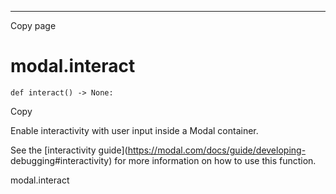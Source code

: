 * * *

Copy page

# modal.interact

    def interact() -> None:

Copy

Enable interactivity with user input inside a Modal container.

See the [interactivity guide](https://modal.com/docs/guide/developing-
debugging#interactivity) for more information on how to use this function.

modal.interact
